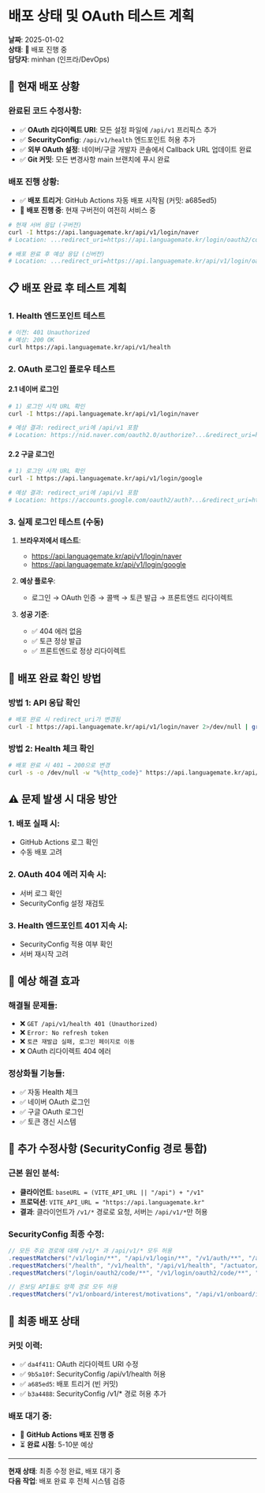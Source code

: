 # 배포 상태 및 OAuth 테스트 계획

**날짜**: 2025-01-02  
**상태**: 🔄 배포 진행 중  
**담당자**: minhan (인프라/DevOps)

## 🚀 현재 배포 상황

### 완료된 코드 수정사항:
- ✅ **OAuth 리다이렉트 URI**: 모든 설정 파일에 `/api/v1` 프리픽스 추가
- ✅ **SecurityConfig**: `/api/v1/health` 엔드포인트 허용 추가  
- ✅ **외부 OAuth 설정**: 네이버/구글 개발자 콘솔에서 Callback URL 업데이트 완료
- ✅ **Git 커밋**: 모든 변경사항 main 브랜치에 푸시 완료

### 배포 진행 상황:
- ✅ **배포 트리거**: GitHub Actions 자동 배포 시작됨 (커밋: a685ed5)
- 🔄 **배포 진행 중**: 현재 구버전이 여전히 서비스 중

```bash
# 현재 서버 응답 (구버전)
curl -I https://api.languagemate.kr/api/v1/login/naver
# Location: ...redirect_uri=https://api.languagemate.kr/login/oauth2/code/naver

# 배포 완료 후 예상 응답 (신버전)
# Location: ...redirect_uri=https://api.languagemate.kr/api/v1/login/oauth2/code/naver
```

## 📋 배포 완료 후 테스트 계획

### 1. Health 엔드포인트 테스트
```bash
# 이전: 401 Unauthorized
# 예상: 200 OK
curl https://api.languagemate.kr/api/v1/health
```

### 2. OAuth 로그인 플로우 테스트

#### 2.1 네이버 로그인
```bash
# 1) 로그인 시작 URL 확인
curl -I https://api.languagemate.kr/api/v1/login/naver

# 예상 결과: redirect_uri에 /api/v1 포함
# Location: https://nid.naver.com/oauth2.0/authorize?...&redirect_uri=https://api.languagemate.kr/api/v1/login/oauth2/code/naver
```

#### 2.2 구글 로그인  
```bash
# 1) 로그인 시작 URL 확인
curl -I https://api.languagemate.kr/api/v1/login/google

# 예상 결과: redirect_uri에 /api/v1 포함
# Location: https://accounts.google.com/oauth2/auth?...&redirect_uri=https://api.languagemate.kr/api/v1/login/oauth2/code/google
```

### 3. 실제 로그인 테스트 (수동)
1. **브라우저에서 테스트**:
   - https://api.languagemate.kr/api/v1/login/naver
   - https://api.languagemate.kr/api/v1/login/google

2. **예상 플로우**:
   - 로그인 → OAuth 인증 → 콜백 → 토큰 발급 → 프론트엔드 리다이렉트

3. **성공 기준**:
   - ✅ 404 에러 없음
   - ✅ 토큰 정상 발급
   - ✅ 프론트엔드로 정상 리다이렉트

## 🔧 배포 완료 확인 방법

### 방법 1: API 응답 확인
```bash
# 배포 완료 시 redirect_uri가 변경됨
curl -I https://api.languagemate.kr/api/v1/login/naver 2>/dev/null | grep location
```

### 방법 2: Health 체크 확인  
```bash
# 배포 완료 시 401 → 200으로 변경
curl -s -o /dev/null -w "%{http_code}" https://api.languagemate.kr/api/v1/health
```

## ⚠️ 문제 발생 시 대응 방안

### 1. 배포 실패 시:
- GitHub Actions 로그 확인
- 수동 배포 고려

### 2. OAuth 404 에러 지속 시:
- 서버 로그 확인  
- SecurityConfig 설정 재검토

### 3. Health 엔드포인트 401 지속 시:
- SecurityConfig 적용 여부 확인
- 서버 재시작 고려

## 📝 예상 해결 효과

### 해결될 문제들:
- ❌ `GET /api/v1/health 401 (Unauthorized)`
- ❌ `Error: No refresh token`
- ❌ `토큰 재발급 실패, 로그인 페이지로 이동`
- ❌ OAuth 리다이렉트 404 에러

### 정상화될 기능들:
- ✅ 자동 Health 체크
- ✅ 네이버 OAuth 로그인
- ✅ 구글 OAuth 로그인  
- ✅ 토큰 갱신 시스템

## 🔧 추가 수정사항 (SecurityConfig 경로 통합)

### 근본 원인 분석:
- **클라이언트**: `baseURL = (VITE_API_URL || "/api") + "/v1"`
- **프로덕션**: `VITE_API_URL = "https://api.languagemate.kr"`
- **결과**: 클라이언트가 `/v1/*` 경로로 요청, 서버는 `/api/v1/*`만 허용

### SecurityConfig 최종 수정:
```java
// 모든 주요 경로에 대해 /v1/* 과 /api/v1/* 모두 허용
.requestMatchers("/v1/login/**", "/api/v1/login/**", "/v1/auth/**", "/api/v1/auth/**").permitAll()
.requestMatchers("/health", "/v1/health", "/api/v1/health", "/actuator/health").permitAll()
.requestMatchers("/login/oauth2/code/**", "/v1/login/oauth2/code/**", "/api/v1/login/oauth2/code/**").permitAll()

// 온보딩 API들도 양쪽 경로 모두 허용
.requestMatchers("/v1/onboard/interest/motivations", "/api/v1/onboard/interest/motivations", ...)
```

## 🚀 최종 배포 상태

### 커밋 이력:
- ✅ `da4f411`: OAuth 리다이렉트 URI 수정
- ✅ `9b5a10f`: SecurityConfig /api/v1/health 허용  
- ✅ `a685ed5`: 배포 트리거 (빈 커밋)
- ✅ `b3a4488`: SecurityConfig /v1/* 경로 허용 추가

### 배포 대기 중:
- 🔄 **GitHub Actions 배포 진행 중**
- ⏳ **완료 시점**: 5-10분 예상

---

**현재 상태**: 최종 수정 완료, 배포 대기 중  
**다음 작업**: 배포 완료 후 전체 시스템 검증